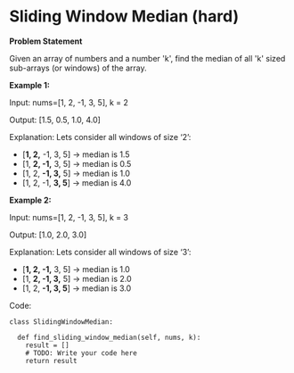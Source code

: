 # Sliding Window Median (hard)

**Problem Statement**

Given an array of numbers and a number 'k', find the median of all 'k' sized sub-arrays (or windows) of the array.

**Example 1:**

Input: nums=[1, 2, -1, 3, 5], k = 2

Output: [1.5, 0.5, 1.0, 4.0]

Explanation: Lets consider all windows of size ‘2’:
* [**1, 2,** -1, 3, 5] -> median is 1.5
* [1, **2, -1,** 3, 5] -> median is 0.5
* [1, 2, **-1, 3,** 5] -> median is 1.0
* [1, 2, -1, **3, 5**] -> median is 4.0

**Example 2:**

Input: nums=[1, 2, -1, 3, 5], k = 3

Output: [1.0, 2.0, 3.0]

Explanation: Lets consider all windows of size ‘3’:
* [**1, 2, -1,** 3, 5] -> median is 1.0
* [1, **2, -1, 3,** 5] -> median is 2.0
* [1, 2, **-1, 3, 5**] -> median is 3.0

Code:

```python3
class SlidingWindowMedian:

  def find_sliding_window_median(self, nums, k):
    result = []
    # TODO: Write your code here
    return result
```
